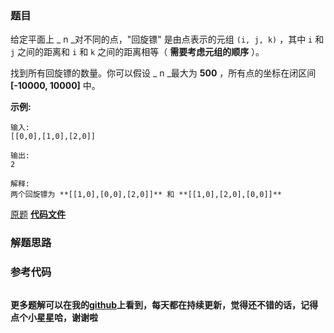 ### 题目
给定平面上 _  n _对不同的点，"回旋镖" 是由点表示的元组 `(i, j, k)` ，其中 `i` 和 `j` 之间的距离和 `i` 和 `k`
之间的距离相等（ **需要考虑元组的顺序** ）。

找到所有回旋镖的数量。你可以假设 _  n _最大为 **500** ，所有点的坐标在闭区间 **[-10000, 10000]** 中。

**示例:**

    
    
    输入:
    [[0,0],[1,0],[2,0]]
    
    输出:
    2
    
    解释:
    两个回旋镖为 **[[1,0],[0,0],[2,0]]** 和 **[[1,0],[2,0],[0,0]]**
    

[原题](https://leetcode-cn.com/problems/number-of-boomerangs/)    **[代码文件]()**


### 解题思路




### 参考代码

```go


```




**更多题解可以在我的[github](https://github.com/LZH139/leetcode_Go)上看到，每天都在持续更新，觉得还不错的话，记得点个小星星哈，谢谢啦**
